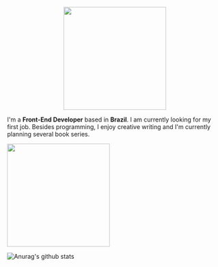 <p align="center">

<img src="https://i.imgur.com/9U3DxS1.png" width="240" />

I'm a **Front-End Developer** based in **Brazil**. I am currently looking for my first job. Besides programming, I enjoy creative writing and I'm currently planning several book series.

<img src="https://i.imgur.com/KQ8ZDLa.png" height="240" width="240"/>

![Anurag's github stats](https://github-readme-stats.vercel.app/api?username=Adriano-js)

</p>
